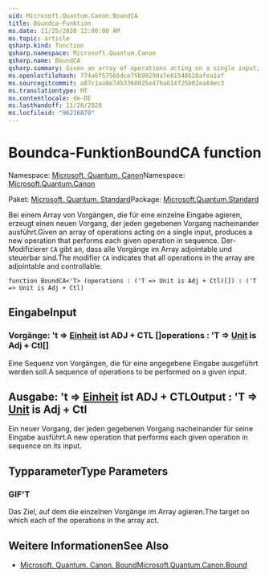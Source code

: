 ```yaml
---
uid: Microsoft.Quantum.Canon.BoundCA
title: Boundca-Funktion
ms.date: 11/25/2020 12:00:00 AM
ms.topic: article
qsharp.kind: function
qsharp.namespace: Microsoft.Quantum.Canon
qsharp.name: BoundCA
qsharp.summary: Given an array of operations acting on a single input, produces a new operation that performs each given operation in sequence. The modifier `CA` indicates that all operations in the array are adjointable and controllable.
ms.openlocfilehash: 774a6f57566dce75b98290a7e81540b28afea1af
ms.sourcegitcommit: a87c1aa8e7453360025e47ba614f25b02ea84ec3
ms.translationtype: MT
ms.contentlocale: de-DE
ms.lasthandoff: 11/26/2020
ms.locfileid: "96216879"
---
```

# <a name="boundca-function"></a><span data-ttu-id="339b5-102">Boundca-Funktion</span><span class="sxs-lookup"><span data-stu-id="339b5-102">BoundCA function</span></span>

<span data-ttu-id="339b5-103">Namespace: [Microsoft. Quantum. Canon](xref:Microsoft.Quantum.Canon)</span><span class="sxs-lookup"><span data-stu-id="339b5-103">Namespace: [Microsoft.Quantum.Canon](xref:Microsoft.Quantum.Canon)</span></span>

<span data-ttu-id="339b5-104">Paket: [Microsoft. Quantum. Standard](https://nuget.org/packages/Microsoft.Quantum.Standard)</span><span class="sxs-lookup"><span data-stu-id="339b5-104">Package: [Microsoft.Quantum.Standard](https://nuget.org/packages/Microsoft.Quantum.Standard)</span></span>


<span data-ttu-id="339b5-105">Bei einem Array von Vorgängen, die für eine einzelne Eingabe agieren, erzeugt einen neuen Vorgang, der jeden gegebenen Vorgang nacheinander ausführt.</span><span class="sxs-lookup"><span data-stu-id="339b5-105">Given an array of operations acting on a single input, produces a new operation that performs each given operation in sequence.</span></span>
<span data-ttu-id="339b5-106">Der-Modifizierer `CA` gibt an, dass alle Vorgänge im Array adjointable und steuerbar sind.</span><span class="sxs-lookup"><span data-stu-id="339b5-106">The modifier `CA` indicates that all operations in the array are adjointable and controllable.</span></span>

```qsharp
function BoundCA<'T> (operations : ('T => Unit is Adj + Ctl)[]) : ('T => Unit is Adj + Ctl)
```


## <a name="input"></a><span data-ttu-id="339b5-107">Eingabe</span><span class="sxs-lookup"><span data-stu-id="339b5-107">Input</span></span>

### <a name="operations--t--unit--is-adj--ctl"></a><span data-ttu-id="339b5-108">Vorgänge: 't => [Einheit](xref:microsoft.quantum.lang-ref.unit)  ist ADJ + CTL []</span><span class="sxs-lookup"><span data-stu-id="339b5-108">operations : 'T => [Unit](xref:microsoft.quantum.lang-ref.unit)  is Adj + Ctl[]</span></span>

<span data-ttu-id="339b5-109">Eine Sequenz von Vorgängen, die für eine angegebene Eingabe ausgeführt werden soll.</span><span class="sxs-lookup"><span data-stu-id="339b5-109">A sequence of operations to be performed on a given input.</span></span>



## <a name="output--t--unit--is-adj--ctl"></a><span data-ttu-id="339b5-110">Ausgabe: 't => [Einheit](xref:microsoft.quantum.lang-ref.unit)  ist ADJ + CTL</span><span class="sxs-lookup"><span data-stu-id="339b5-110">Output : 'T => [Unit](xref:microsoft.quantum.lang-ref.unit)  is Adj + Ctl</span></span>

<span data-ttu-id="339b5-111">Ein neuer Vorgang, der jeden gegebenen Vorgang nacheinander für seine Eingabe ausführt.</span><span class="sxs-lookup"><span data-stu-id="339b5-111">A new operation that performs each given operation in sequence on its input.</span></span>

## <a name="type-parameters"></a><span data-ttu-id="339b5-112">Typparameter</span><span class="sxs-lookup"><span data-stu-id="339b5-112">Type Parameters</span></span>

### <a name="t"></a><span data-ttu-id="339b5-113">GIF</span><span class="sxs-lookup"><span data-stu-id="339b5-113">'T</span></span>

<span data-ttu-id="339b5-114">Das Ziel, auf dem die einzelnen Vorgänge im Array agieren.</span><span class="sxs-lookup"><span data-stu-id="339b5-114">The target on which each of the operations in the array act.</span></span>

## <a name="see-also"></a><span data-ttu-id="339b5-115">Weitere Informationen</span><span class="sxs-lookup"><span data-stu-id="339b5-115">See Also</span></span>

- [<span data-ttu-id="339b5-116">Microsoft. Quantum. Canon. Bound</span><span class="sxs-lookup"><span data-stu-id="339b5-116">Microsoft.Quantum.Canon.Bound</span></span>](xref:Microsoft.Quantum.Canon.Bound)